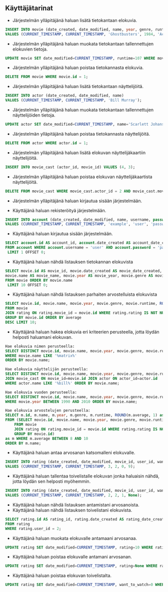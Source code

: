 ## Käyttäjätarinat

- Järjestelmän ylläpitäjänä haluan lisätä tietokantaan elokuvia.
```SQL
INSERT INTO movie (date_created, date_modified, name, year, genre, runtime)
VALUES (CURRENT_TIMESTAMP, CURRENT_TIMESTAMP, 'Ghostbusters', 1984, 'Action', 105);
```

- Järjestelmän ylläpitäjänä haluan muokata tietokantaan tallennettujen elokuvien tietoja.
```SQL
UPDATE movie SET date_modified=CURRENT_TIMESTAMP, runtime=107 WHERE movie.id = 3;
```

- Järjestelmän ylläpitäjänä haluan poistaa tietokannasta elokuvia.
```SQL
DELETE FROM movie WHERE movie.id = 1;
```

- Järjestelmän ylläpitäjänä haluan lisätä tietokantaan näyttelijöitä.
```SQL
INSERT INTO actor (date_created, date_modified, name)
VALUES (CURRENT_TIMESTAMP, CURRENT_TIMESTAMP, 'Bill Murray');
```

- Järjestelmän ylläpitäjänä haluan muokata tietokantaan tallennettujen näyttelijöiden tietoja.
```SQL
UPDATE actor SET date_modified=CURRENT_TIMESTAMP, name='Scarlett Johansson' WHERE actor.id = 2;
```

- Järjestelmän ylläpitäjänä haluan poistaa tietokannasta näyttelijöitä.
```SQL
DELETE FROM actor WHERE actor.id = 1;
```

- Järjestelmän ylläpitäjänä haluan lisätä elokuvan näyttelijäkaartiin näyttelijöitä.
```SQL
INSERT INTO movie_cast (actor_id, movie_id) VALUES (4, 3);
```

- Järjestelmän ylläpitäjänä haluan poistaa elokuvan näyttelijäkaartista näyttelijöitä.
```SQL
DELETE FROM movie_cast WHERE movie_cast.actor_id = 2 AND movie_cast.movie_id = 3;
```

- Järjestelmän ylläpitäjänä haluan kirjautua sisään järjestelmään.

- Käyttäjänä haluan rekisteröityä järjestelmään.
```SQL
INSERT INTO account (date_created, date_modified, name, username, password)
VALUES (CURRENT_TIMESTAMP, CURRENT_TIMESTAMP, 'example', 'user', 'password');
```

- Käyttäjänä haluan kirjautua sisään järjestelmään.
```SQL
SELECT account.id AS account_id, account.date_created AS account_date_created, account.date_modified AS account_date_modified,   account.name AS account_name, account.username AS account_username, account.password AS account_password 
FROM account WHERE account.username = 'user' AND account.password = 'password'
 LIMIT 1 OFFSET 0;
```

- Käyttäjänä haluan nähdä listauksen tietokannan elokuvista
```SQL
SELECT movie.id AS movie_id, movie.date_created AS movie_date_created, movie.date_modified AS movie_date_modified,
movie.name AS movie_name, movie.year AS movie_year, movie.genre AS movie_genre, movie.runtime AS movie_runtime 
FROM movie ORDER BY movie.name
 LIMIT 10 OFFSET 0;
``` 

- Käyttäjänä haluan nähdä listauksen parhaiten arvostelluista elokuvista
```SQL
SELECT movie.id, movie.name, movie.year, movie.genre, movie.runtime, ROUND(AVG(rating.rating), 1) as average
FROM movie
JOIN rating ON rating.movie_id = movie.id WHERE rating.rating IS NOT NULL
GROUP BY movie.id ORDER BY average
DESC LIMIT 10;
``` 

- Käyttäjänä haluan hakea elokuvia eri kriteerien perusteella, jotta löydän helposti haluamani elokuvan.
```SQL
Hae elokuvia nimen perusteella:
SELECT DISTINCT movie.id, movie.name, movie.year, movie.genre, movie.runtime FROM movie
WHERE movie.name LIKE '%matrix%'
ORDER BY movie.name;

Hae elokuvia näyttelijän perusteella:
SELECT DISTINCT movie.id, movie.name, movie.year, movie.genre, movie.runtime FROM movie
JOIN movie_cast ON movie_id=movie.id JOIN actor ON actor_id=actor.id
WHERE actor.name LIKE '%bill%' ORDER BY movie.name;

Hae elokuvia vuoden perusteella:
SELECT DISTINCT movie.id, movie.name, movie.year, movie.genre, movie.runtime FROM movie
WHERE movie.year BETWEEN 1990 AND 2010 ORDER BY movie.name;

Hae elokuvia arvostelujen perusteella:
SELECT m.id, m.name, m.year, m.genre, m.runtime, ROUND(m.average, 1) as average
FROM (SELECT movie.id, movie.name, movie.year, movie.genre, movie.runtime, AVG(rating.rating) as average
    FROM movie
    JOIN rating ON rating.movie_id = movie.id WHERE rating.rating IS NOT NULL
    GROUP BY movie.id)
as m WHERE m.average BETWEEN 8 AND 10
ORDER BY m.name;
```

- Käyttäjänä haluan antaa arvosanan katsomalleni elokuvalle.
```SQL
INSERT INTO rating (date_created, date_modified, movie_id, user_id, want_to_watch, rating)
VALUES (CURRENT_TIMESTAMP, CURRENT_TIMESTAMP, 3, 2, 0, 9);
```
- Käyttäjänä haluan tallentaa toivelistalle elokuvan jonka haluaisin nähdä, jotta löydän sen helposti myöhemmin.
```SQL
INSERT INTO rating (date_created, date_modified, movie_id, user_id, want_to_watch, rating)
VALUES (CURRENT_TIMESTAMP, CURRENT_TIMESTAMP, 2, 2, 1, None);
```

- Käyttäjänä haluan nähdä listauksen antamistani arvosanoista.
- Käyttäjänä haluan nähdä listauksen toivelistani elokuvista.
```SQL
SELECT rating.id AS rating_id, rating.date_created AS rating_date_created, rating.date_modified AS rating_date_modified, rating.movie_id AS rating_movie_id, rating.user_id AS rating_user_id, rating.want_to_watch AS rating_want_to_watch, rating.rating AS rating_rating 
FROM rating 
WHERE rating.user_id = 2;
```

- Käyttäjänä haluan muokata elokuvalle antamaani arvosanaa.
```SQL
UPDATE rating SET date_modified=CURRENT_TIMESTAMP, rating=10 WHERE rating.id = 3;
```

- Käyttäjänä haluan poistaa elokuvalle antamani arvosanan.
```SQL
UPDATE rating SET date_modified=CURRENT_TIMESTAMP, rating=None WHERE rating.id = 3;
```

- Käyttäjänä haluan poistaa elokuvan toivelistalta.
```SQL
UPDATE rating SET date_modified=CURRENT_TIMESTAMP, want_to_watch=0 WHERE rating.id = 2;
```

